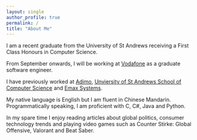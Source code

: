 ```yaml
---
layout: single
author_profile: true
permalink: /
title: "About Me"
---
```


I am a recent graduate from the University of St Andrews receiving a First Class Honours in Computer Science. 

From September onwards, I will be working at [Vodafone](https://www.vodafone.co.uk/) as a graduate software engineer. 

I have previously worked at [Adimo](https://adimo.co), [Unviersity of St Andrews School of Computer Science](https://www.st-andrews.ac.uk/computer-science/) and [Emax Systems](https://www.emax-systems.co.uk/).

My native language is English but I am fluent in Chinese Mandarin. Programmatically speaking, I am proficient with C, C#, Java and Python.

In my spare time I enjoy reading articles about global politics, consumer technology trends and playing video games such as Counter Stirke: Global Offensive, Valorant and Beat Saber. 